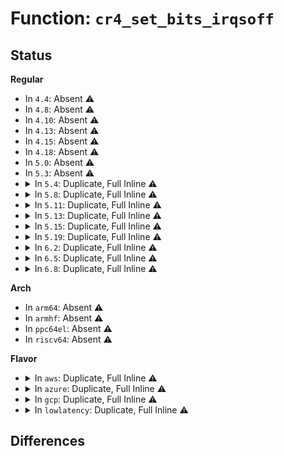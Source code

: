 # Function: <code>cr4_set_bits_irqsoff</code>

## Status
<b>Regular</b>
<ul>
<li>
In <code>4.4</code>: Absent ⚠️
</li>
<li>
In <code>4.8</code>: Absent ⚠️
</li>
<li>
In <code>4.10</code>: Absent ⚠️
</li>
<li>
In <code>4.13</code>: Absent ⚠️
</li>
<li>
In <code>4.15</code>: Absent ⚠️
</li>
<li>
In <code>4.18</code>: Absent ⚠️
</li>
<li>
In <code>5.0</code>: Absent ⚠️
</li>
<li>
In <code>5.3</code>: Absent ⚠️
</li>
<li>
<details>
<summary>In <code>5.4</code>: Duplicate, Full Inline ⚠️</summary>

**Collision:** Static Duplication

**Inline:** Full

**Transformation:** False

**Instances:**

```
In arch/x86/events/core.c (ffffffff81006598)
Location: arch/x86/include/asm/tlbflush.h:293
Inline: True
Inline callers:
  - arch/x86/events/core.c:refresh_pce
```
```
In arch/x86/kernel/process.c (ffffffff8103d2bd)
Location: arch/x86/include/asm/tlbflush.h:293
Inline: True
Inline callers:
  - arch/x86/kernel/process.c:disable_TSC
```
```
In arch/x86/kernel/fpu/init.c (ffffffff8103e0db)
Location: arch/x86/include/asm/tlbflush.h:293
Inline: True
Inline callers:
  - arch/x86/kernel/fpu/init.c:fpu__init_cpu_generic
```
```
In arch/x86/kernel/fpu/xstate.c (ffffffff810403a4)
Location: arch/x86/include/asm/tlbflush.h:293
Inline: True
```
```
In arch/x86/kernel/cpu/common.c (ffffffff81046f8b)
Location: arch/x86/include/asm/tlbflush.h:293
Inline: True
Inline callers:
  - arch/x86/kernel/cpu/common.c:identify_cpu
  - arch/x86/kernel/cpu/common.c:identify_cpu
  - arch/x86/kernel/cpu/common.c:identify_cpu
  - arch/x86/kernel/cpu/common.c:identify_cpu
```
```
In arch/x86/kernel/cpu/mce/core.c (ffffffff8104dcde)
Location: arch/x86/include/asm/tlbflush.h:293
Inline: True
```
```
In arch/x86/mm/init.c (ffffffff8107de17)
Location: arch/x86/include/asm/tlbflush.h:293
Inline: True
Inline callers:
  - arch/x86/mm/init.c:cr4_set_bits
```
```
In arch/x86/mm/tlb.c (ffffffff810886b5)
Location: arch/x86/include/asm/tlbflush.h:293
Inline: True
Inline callers:
  - arch/x86/mm/tlb.c:switch_mm_irqs_off
```
</details>
</li>
<li>
<details>
<summary>In <code>5.8</code>: Duplicate, Full Inline ⚠️</summary>

**Collision:** Static Duplication

**Inline:** Full

**Transformation:** False

**Instances:**

```
In arch/x86/kernel/process.c (ffffffff810402fd)
Location: arch/x86/include/asm/tlbflush.h:24
Inline: True
Inline callers:
  - arch/x86/kernel/process.c:disable_TSC
```
```
In arch/x86/kernel/fpu/init.c (ffffffff810411cb)
Location: arch/x86/include/asm/tlbflush.h:24
Inline: True
Inline callers:
  - arch/x86/kernel/fpu/init.c:fpu__init_cpu_generic
```
```
In arch/x86/kernel/fpu/xstate.c (ffffffff810436fa)
Location: arch/x86/include/asm/tlbflush.h:24
Inline: True
Inline callers:
  - arch/x86/kernel/fpu/xstate.c:fpu__init_cpu_xstate
```
```
In arch/x86/kernel/cpu/common.c (ffffffff8104adc3)
Location: arch/x86/include/asm/tlbflush.h:24
Inline: True
Inline callers:
  - arch/x86/kernel/cpu/common.c:identify_cpu
  - arch/x86/kernel/cpu/common.c:identify_cpu
  - arch/x86/kernel/cpu/common.c:identify_cpu
  - arch/x86/kernel/cpu/common.c:identify_cpu
```
```
In arch/x86/kernel/cpu/mce/core.c (ffffffff810533be)
Location: arch/x86/include/asm/tlbflush.h:24
Inline: True
```
```
In arch/x86/mm/init.c (ffffffff81084517)
Location: arch/x86/include/asm/tlbflush.h:24
Inline: True
Inline callers:
  - arch/x86/mm/init.c:cr4_set_bits
```
```
In arch/x86/mm/tlb.c (ffffffff8108adfe)
Location: arch/x86/include/asm/tlbflush.h:24
Inline: True
Inline callers:
  - arch/x86/mm/tlb.c:switch_mm_irqs_off
  - arch/x86/mm/tlb.c:cr4_update_pce
```
</details>
</li>
<li>
<details>
<summary>In <code>5.11</code>: Duplicate, Full Inline ⚠️</summary>

**Collision:** Static Duplication

**Inline:** Full

**Transformation:** False

**Instances:**

```
In arch/x86/kernel/process.c (ffffffff8104024d)
Location: arch/x86/include/asm/tlbflush.h:24
Inline: True
Inline callers:
  - arch/x86/kernel/process.c:disable_TSC
```
```
In arch/x86/kernel/fpu/init.c (ffffffff8104109b)
Location: arch/x86/include/asm/tlbflush.h:24
Inline: True
Inline callers:
  - arch/x86/kernel/fpu/init.c:fpu__init_cpu_generic
```
```
In arch/x86/kernel/fpu/xstate.c (ffffffff81043706)
Location: arch/x86/include/asm/tlbflush.h:24
Inline: True
Inline callers:
  - arch/x86/kernel/fpu/xstate.c:fpu__init_cpu_xstate
```
```
In arch/x86/kernel/cpu/common.c (ffffffff8104a2c1)
Location: arch/x86/include/asm/tlbflush.h:24
Inline: True
Inline callers:
  - arch/x86/kernel/cpu/common.c:identify_cpu
  - arch/x86/kernel/cpu/common.c:identify_cpu
  - arch/x86/kernel/cpu/common.c:identify_cpu
  - arch/x86/kernel/cpu/common.c:identify_cpu
  - arch/x86/kernel/cpu/common.c:identify_cpu
```
```
In arch/x86/kernel/cpu/mce/core.c (ffffffff810524de)
Location: arch/x86/include/asm/tlbflush.h:24
Inline: True
```
```
In arch/x86/mm/init.c (ffffffff81bd8790)
Location: arch/x86/include/asm/tlbflush.h:24
Inline: True
Inline callers:
  - arch/x86/mm/init.c:cr4_set_bits
```
```
In arch/x86/mm/tlb.c (ffffffff8108af83)
Location: arch/x86/include/asm/tlbflush.h:24
Inline: True
Inline callers:
  - arch/x86/mm/tlb.c:switch_mm_irqs_off
  - arch/x86/mm/tlb.c:cr4_update_pce
```
</details>
</li>
<li>
<details>
<summary>In <code>5.13</code>: Duplicate, Full Inline ⚠️</summary>

**Collision:** Static Duplication

**Inline:** Full

**Transformation:** False

**Instances:**

```
In arch/x86/kernel/process.c (ffffffff81041c1d)
Location: arch/x86/include/asm/tlbflush.h:24
Inline: True
Inline callers:
  - arch/x86/kernel/process.c:disable_TSC
```
```
In arch/x86/kernel/fpu/init.c (ffffffff81042a8b)
Location: arch/x86/include/asm/tlbflush.h:24
Inline: True
Inline callers:
  - arch/x86/kernel/fpu/init.c:fpu__init_cpu_generic
```
```
In arch/x86/kernel/fpu/xstate.c (ffffffff81044f56)
Location: arch/x86/include/asm/tlbflush.h:24
Inline: True
Inline callers:
  - arch/x86/kernel/fpu/xstate.c:fpu__init_cpu_xstate
```
```
In arch/x86/kernel/cpu/common.c (ffffffff8104adb6)
Location: arch/x86/include/asm/tlbflush.h:24
Inline: True
Inline callers:
  - arch/x86/kernel/cpu/common.c:cr4_set_bits
```
```
In arch/x86/kernel/cpu/mce/core.c (ffffffff81053d93)
Location: arch/x86/include/asm/tlbflush.h:24
Inline: True
```
```
In arch/x86/mm/init.c (ffffffff81bca634)
Location: arch/x86/include/asm/tlbflush.h:24
Inline: True
Inline callers:
  - arch/x86/mm/init.c:cr4_set_bits
```
```
In arch/x86/mm/tlb.c (ffffffff8108bae5)
Location: arch/x86/include/asm/tlbflush.h:24
Inline: True
Inline callers:
  - arch/x86/mm/tlb.c:switch_mm_irqs_off
  - arch/x86/mm/tlb.c:cr4_update_pce
```
</details>
</li>
<li>
<details>
<summary>In <code>5.15</code>: Duplicate, Full Inline ⚠️</summary>

**Collision:** Static Duplication

**Inline:** Full

**Transformation:** False

**Instances:**

```
In arch/x86/kernel/process.c (ffffffff81047eed)
Location: arch/x86/include/asm/tlbflush.h:24
Inline: True
Inline callers:
  - arch/x86/kernel/process.c:disable_TSC
```
```
In arch/x86/kernel/fpu/init.c (ffffffff81048dfb)
Location: arch/x86/include/asm/tlbflush.h:24
Inline: True
Inline callers:
  - arch/x86/kernel/fpu/init.c:fpu__init_cpu_generic
```
```
In arch/x86/kernel/fpu/xstate.c (ffffffff8104b524)
Location: arch/x86/include/asm/tlbflush.h:24
Inline: True
```
```
In arch/x86/kernel/cpu/common.c (ffffffff81051e46)
Location: arch/x86/include/asm/tlbflush.h:24
Inline: True
Inline callers:
  - arch/x86/kernel/cpu/common.c:cr4_set_bits
```
```
In arch/x86/kernel/cpu/mce/core.c (ffffffff8105c5f2)
Location: arch/x86/include/asm/tlbflush.h:24
Inline: True
```
```
In arch/x86/mm/init.c (ffffffff81c9fab3)
Location: arch/x86/include/asm/tlbflush.h:24
Inline: True
Inline callers:
  - arch/x86/mm/init.c:cr4_set_bits
```
```
In arch/x86/mm/tlb.c (ffffffff8109b0de)
Location: arch/x86/include/asm/tlbflush.h:24
Inline: True
Inline callers:
  - arch/x86/mm/tlb.c:switch_mm_irqs_off
  - arch/x86/mm/tlb.c:cr4_update_pce
```
</details>
</li>
<li>
<details>
<summary>In <code>5.19</code>: Duplicate, Full Inline ⚠️</summary>

**Collision:** Static Duplication

**Inline:** Full

**Transformation:** False

**Instances:**

```
In arch/x86/kernel/process.c (ffffffff81050bc4)
Location: arch/x86/include/asm/tlbflush.h:24
Inline: True
```
```
In arch/x86/kernel/fpu/init.c (ffffffff810521b4)
Location: arch/x86/include/asm/tlbflush.h:24
Inline: True
```
```
In arch/x86/kernel/fpu/xstate.c (ffffffff81055674)
Location: arch/x86/include/asm/tlbflush.h:24
Inline: True
```
```
In arch/x86/kernel/cpu/common.c (ffffffff8105d1d4)
Location: arch/x86/include/asm/tlbflush.h:24
Inline: True
Inline callers:
  - arch/x86/kernel/cpu/common.c:cr4_set_bits
```
```
In arch/x86/kernel/cpu/mce/core.c (ffffffff81067a54)
Location: arch/x86/include/asm/tlbflush.h:24
Inline: True
```
```
In arch/x86/mm/init.c (ffffffff81e4f313)
Location: arch/x86/include/asm/tlbflush.h:24
Inline: True
Inline callers:
  - arch/x86/mm/init.c:cr4_set_bits
```
```
In arch/x86/mm/tlb.c (ffffffff810ae60f)
Location: arch/x86/include/asm/tlbflush.h:24
Inline: True
Inline callers:
  - arch/x86/mm/tlb.c:switch_mm_irqs_off
  - arch/x86/mm/tlb.c:cr4_update_pce
```
</details>
</li>
<li>
<details>
<summary>In <code>6.2</code>: Duplicate, Full Inline ⚠️</summary>

**Collision:** Static Duplication

**Inline:** Full

**Transformation:** False

**Instances:**

```
In arch/x86/kernel/process.c (ffffffff8105e0d4)
Location: arch/x86/include/asm/tlbflush.h:25
Inline: True
```
```
In arch/x86/kernel/fpu/init.c (ffffffff8105f9a4)
Location: arch/x86/include/asm/tlbflush.h:25
Inline: True
```
```
In arch/x86/kernel/fpu/xstate.c (ffffffff810631e4)
Location: arch/x86/include/asm/tlbflush.h:25
Inline: True
```
```
In arch/x86/kernel/cpu/common.c (ffffffff8106b607)
Location: arch/x86/include/asm/tlbflush.h:25
Inline: True
Inline callers:
  - arch/x86/kernel/cpu/common.c:cr4_set_bits
```
```
In arch/x86/kernel/cpu/mce/core.c (ffffffff81076fb4)
Location: arch/x86/include/asm/tlbflush.h:25
Inline: True
```
```
In arch/x86/mm/init.c (ffffffff810c0c67)
Location: arch/x86/include/asm/tlbflush.h:25
Inline: True
Inline callers:
  - arch/x86/mm/init.c:cr4_set_bits
```
```
In arch/x86/mm/tlb.c (ffffffff810c8904)
Location: arch/x86/include/asm/tlbflush.h:25
Inline: True
Inline callers:
  - arch/x86/mm/tlb.c:switch_mm_irqs_off
  - arch/x86/mm/tlb.c:cr4_update_pce
```
</details>
</li>
<li>
<details>
<summary>In <code>6.5</code>: Duplicate, Full Inline ⚠️</summary>

**Collision:** Static Duplication

**Inline:** Full

**Transformation:** False

**Instances:**

```
In arch/x86/kernel/process.c (ffffffff8105f784)
Location: arch/x86/include/asm/tlbflush.h:28
Inline: True
```
```
In arch/x86/kernel/fpu/init.c (ffffffff810610f4)
Location: arch/x86/include/asm/tlbflush.h:28
Inline: True
```
```
In arch/x86/kernel/fpu/xstate.c (ffffffff81064b34)
Location: arch/x86/include/asm/tlbflush.h:28
Inline: True
```
```
In arch/x86/kernel/cpu/common.c (ffffffff8106cfb7)
Location: arch/x86/include/asm/tlbflush.h:28
Inline: True
Inline callers:
  - arch/x86/kernel/cpu/common.c:cr4_set_bits
```
```
In arch/x86/kernel/cpu/mce/core.c (ffffffff810791c4)
Location: arch/x86/include/asm/tlbflush.h:28
Inline: True
```
```
In arch/x86/mm/init.c (ffffffff810c4347)
Location: arch/x86/include/asm/tlbflush.h:28
Inline: True
Inline callers:
  - arch/x86/mm/init.c:cr4_set_bits
```
```
In arch/x86/mm/tlb.c (ffffffff810cbefe)
Location: arch/x86/include/asm/tlbflush.h:28
Inline: True
Inline callers:
  - arch/x86/mm/tlb.c:switch_mm_irqs_off
  - arch/x86/mm/tlb.c:cr4_update_pce
```
</details>
</li>
<li>
<details>
<summary>In <code>6.8</code>: Duplicate, Full Inline ⚠️</summary>

**Collision:** Static Duplication

**Inline:** Full

**Transformation:** False

**Instances:**

```
In arch/x86/kernel/process.c (ffffffff81066834)
Location: arch/x86/include/asm/tlbflush.h:29
Inline: True
```
```
In arch/x86/kernel/fpu/init.c (ffffffff81068204)
Location: arch/x86/include/asm/tlbflush.h:29
Inline: True
```
```
In arch/x86/kernel/fpu/xstate.c (ffffffff8106bfc4)
Location: arch/x86/include/asm/tlbflush.h:29
Inline: True
```
```
In arch/x86/kernel/cpu/common.c (ffffffff81074627)
Location: arch/x86/include/asm/tlbflush.h:29
Inline: True
Inline callers:
  - arch/x86/kernel/cpu/common.c:cr4_set_bits
```
```
In arch/x86/kernel/cpu/mce/core.c (ffffffff81080774)
Location: arch/x86/include/asm/tlbflush.h:29
Inline: True
```
```
In arch/x86/mm/init.c (ffffffff810cc797)
Location: arch/x86/include/asm/tlbflush.h:29
Inline: True
Inline callers:
  - arch/x86/mm/init.c:cr4_set_bits
```
```
In arch/x86/mm/tlb.c (ffffffff810d458e)
Location: arch/x86/include/asm/tlbflush.h:29
Inline: True
Inline callers:
  - arch/x86/mm/tlb.c:switch_mm_irqs_off
  - arch/x86/mm/tlb.c:cr4_update_pce
```
</details>
</li>
</ul>
<b>Arch</b>
<ul>
<li>
In <code>arm64</code>: Absent ⚠️
</li>
<li>
In <code>armhf</code>: Absent ⚠️
</li>
<li>
In <code>ppc64el</code>: Absent ⚠️
</li>
<li>
In <code>riscv64</code>: Absent ⚠️
</li>
</ul>
<b>Flavor</b>
<ul>
<li>
<details>
<summary>In <code>aws</code>: Duplicate, Full Inline ⚠️</summary>

**Collision:** Static Duplication

**Inline:** Full

**Transformation:** False

**Instances:**

```
In arch/x86/events/core.c (ffffffff81006598)
Location: arch/x86/include/asm/tlbflush.h:293
Inline: True
Inline callers:
  - arch/x86/events/core.c:refresh_pce
```
```
In arch/x86/kernel/process.c (ffffffff8103d43d)
Location: arch/x86/include/asm/tlbflush.h:293
Inline: True
Inline callers:
  - arch/x86/kernel/process.c:disable_TSC
```
```
In arch/x86/kernel/fpu/init.c (ffffffff8103e25b)
Location: arch/x86/include/asm/tlbflush.h:293
Inline: True
Inline callers:
  - arch/x86/kernel/fpu/init.c:fpu__init_cpu_generic
```
```
In arch/x86/kernel/fpu/xstate.c (ffffffff81040524)
Location: arch/x86/include/asm/tlbflush.h:293
Inline: True
```
```
In arch/x86/kernel/cpu/common.c (ffffffff8104710b)
Location: arch/x86/include/asm/tlbflush.h:293
Inline: True
Inline callers:
  - arch/x86/kernel/cpu/common.c:identify_cpu
  - arch/x86/kernel/cpu/common.c:identify_cpu
  - arch/x86/kernel/cpu/common.c:identify_cpu
  - arch/x86/kernel/cpu/common.c:identify_cpu
```
```
In arch/x86/kernel/cpu/mce/core.c (ffffffff8104de3e)
Location: arch/x86/include/asm/tlbflush.h:293
Inline: True
```
```
In arch/x86/mm/init.c (ffffffff8107ce17)
Location: arch/x86/include/asm/tlbflush.h:293
Inline: True
Inline callers:
  - arch/x86/mm/init.c:cr4_set_bits
```
```
In arch/x86/mm/tlb.c (ffffffff810876b5)
Location: arch/x86/include/asm/tlbflush.h:293
Inline: True
Inline callers:
  - arch/x86/mm/tlb.c:switch_mm_irqs_off
```
</details>
</li>
<li>
<details>
<summary>In <code>azure</code>: Duplicate, Full Inline ⚠️</summary>

**Collision:** Static Duplication

**Inline:** Full

**Transformation:** False

**Instances:**

```
In arch/x86/events/core.c (ffffffff810044b6)
Location: arch/x86/include/asm/tlbflush.h:293
Inline: True
Inline callers:
  - arch/x86/events/core.c:refresh_pce
```
```
In arch/x86/kernel/process.c (ffffffff8102cadf)
Location: arch/x86/include/asm/tlbflush.h:293
Inline: True
Inline callers:
  - arch/x86/kernel/process.c:disable_TSC
```
```
In arch/x86/kernel/fpu/init.c (ffffffff8102da6d)
Location: arch/x86/include/asm/tlbflush.h:293
Inline: True
Inline callers:
  - arch/x86/kernel/fpu/init.c:fpu__init_cpu_generic
```
```
In arch/x86/kernel/fpu/xstate.c (ffffffff8102fd16)
Location: arch/x86/include/asm/tlbflush.h:293
Inline: True
```
```
In arch/x86/kernel/cpu/common.c (ffffffff810361c3)
Location: arch/x86/include/asm/tlbflush.h:293
Inline: True
Inline callers:
  - arch/x86/kernel/cpu/common.c:identify_cpu
  - arch/x86/kernel/cpu/common.c:identify_cpu
  - arch/x86/kernel/cpu/common.c:identify_cpu
  - arch/x86/kernel/cpu/common.c:identify_cpu
```
```
In arch/x86/kernel/cpu/mce/core.c (ffffffff8103d2e0)
Location: arch/x86/include/asm/tlbflush.h:293
Inline: True
```
```
In arch/x86/mm/init.c (ffffffff8106c579)
Location: arch/x86/include/asm/tlbflush.h:293
Inline: True
Inline callers:
  - arch/x86/mm/init.c:cr4_set_bits
```
```
In arch/x86/mm/tlb.c (ffffffff81076326)
Location: arch/x86/include/asm/tlbflush.h:293
Inline: True
Inline callers:
  - arch/x86/mm/tlb.c:switch_mm_irqs_off
```
</details>
</li>
<li>
<details>
<summary>In <code>gcp</code>: Duplicate, Full Inline ⚠️</summary>

**Collision:** Static Duplication

**Inline:** Full

**Transformation:** False

**Instances:**

```
In arch/x86/events/core.c (ffffffff81006558)
Location: arch/x86/include/asm/tlbflush.h:293
Inline: True
Inline callers:
  - arch/x86/events/core.c:refresh_pce
```
```
In arch/x86/kernel/process.c (ffffffff8103d27d)
Location: arch/x86/include/asm/tlbflush.h:293
Inline: True
Inline callers:
  - arch/x86/kernel/process.c:disable_TSC
```
```
In arch/x86/kernel/fpu/init.c (ffffffff8103e09b)
Location: arch/x86/include/asm/tlbflush.h:293
Inline: True
Inline callers:
  - arch/x86/kernel/fpu/init.c:fpu__init_cpu_generic
```
```
In arch/x86/kernel/fpu/xstate.c (ffffffff81040364)
Location: arch/x86/include/asm/tlbflush.h:293
Inline: True
```
```
In arch/x86/kernel/cpu/common.c (ffffffff81046f4b)
Location: arch/x86/include/asm/tlbflush.h:293
Inline: True
Inline callers:
  - arch/x86/kernel/cpu/common.c:identify_cpu
  - arch/x86/kernel/cpu/common.c:identify_cpu
  - arch/x86/kernel/cpu/common.c:identify_cpu
  - arch/x86/kernel/cpu/common.c:identify_cpu
```
```
In arch/x86/kernel/cpu/mce/core.c (ffffffff8104dc8e)
Location: arch/x86/include/asm/tlbflush.h:293
Inline: True
```
```
In arch/x86/mm/init.c (ffffffff8107cdc7)
Location: arch/x86/include/asm/tlbflush.h:293
Inline: True
Inline callers:
  - arch/x86/mm/init.c:cr4_set_bits
```
```
In arch/x86/mm/tlb.c (ffffffff81087665)
Location: arch/x86/include/asm/tlbflush.h:293
Inline: True
Inline callers:
  - arch/x86/mm/tlb.c:switch_mm_irqs_off
```
</details>
</li>
<li>
<details>
<summary>In <code>lowlatency</code>: Duplicate, Full Inline ⚠️</summary>

**Collision:** Static Duplication

**Inline:** Full

**Transformation:** False

**Instances:**

```
In arch/x86/events/core.c (ffffffff810066b8)
Location: arch/x86/include/asm/tlbflush.h:293
Inline: True
Inline callers:
  - arch/x86/events/core.c:refresh_pce
```
```
In arch/x86/kernel/process.c (ffffffff8103e34f)
Location: arch/x86/include/asm/tlbflush.h:293
Inline: True
Inline callers:
  - arch/x86/kernel/process.c:disable_TSC
```
```
In arch/x86/kernel/fpu/init.c (ffffffff8103f21b)
Location: arch/x86/include/asm/tlbflush.h:293
Inline: True
Inline callers:
  - arch/x86/kernel/fpu/init.c:fpu__init_cpu_generic
```
```
In arch/x86/kernel/fpu/xstate.c (ffffffff81041734)
Location: arch/x86/include/asm/tlbflush.h:293
Inline: True
```
```
In arch/x86/kernel/cpu/common.c (ffffffff8104834b)
Location: arch/x86/include/asm/tlbflush.h:293
Inline: True
Inline callers:
  - arch/x86/kernel/cpu/common.c:identify_cpu
  - arch/x86/kernel/cpu/common.c:identify_cpu
  - arch/x86/kernel/cpu/common.c:identify_cpu
  - arch/x86/kernel/cpu/common.c:identify_cpu
```
```
In arch/x86/kernel/cpu/mce/core.c (ffffffff8104f0ce)
Location: arch/x86/include/asm/tlbflush.h:293
Inline: True
```
```
In arch/x86/mm/init.c (ffffffff8107eec7)
Location: arch/x86/include/asm/tlbflush.h:293
Inline: True
Inline callers:
  - arch/x86/mm/init.c:cr4_set_bits
```
```
In arch/x86/mm/tlb.c (ffffffff81089795)
Location: arch/x86/include/asm/tlbflush.h:293
Inline: True
Inline callers:
  - arch/x86/mm/tlb.c:switch_mm_irqs_off
```
</details>
</li>
</ul>

## Differences
